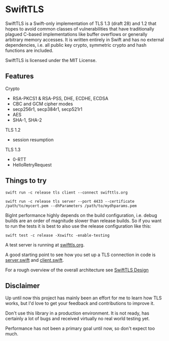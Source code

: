 # SwiftTLS

SwiftTLS is a Swift-only implementation of TLS 1.3 (draft 28) and 1.2 that hopes to avoid common classes of vulnerabilities that have traditionally plagued C-based implementations like buffer overflows or generally arbitrary memory accesses. It is written entirely in Swift and has no external dependencies, i.e. all public key crypto, symmetric crypto and hash functions are included.

SwiftTLS is licensed under the MIT License.

## Features
Crypto
- RSA-PKCS1 & RSA-PSS, DHE, ECDHE, ECDSA
- CBC and GCM cipher modes
- secp256r1, secp384r1, secp521r1
- AES
- SHA-1, SHA-2

TLS 1.2
- session resumption

TLS 1.3
- 0-RTT
- HelloRetryRequest


## Things to try

    swift run -c release tls client --connect swifttls.org

    swift run -c release tls server --port 4433 --certificate /path/to/mycert.pem --dhParameters /path/to/mydhparams.pem

BigInt performance highly depends on the build configuration, i.e. debug builds are an order of magnitude slower than release builds. So if you want to run the tests it is best to also use the release configuration like this:

    swift test -c release -Xswiftc -enable-testing

A test server is running at [swifttls.org](https://swifttls.org).

A good starting point to see how you set up a TLS connection in code is [server.swift](SwiftTLSTool/server.swift) and [client.swift](SwiftTLSTool/client.swift).

For a rough overview of the overall architecture see [SwiftTLS Design](Documentation/SwiftTLS%20Design.pdf)
## Disclaimer
Up until now this project has mainly been an effort for me to learn how TLS works, but I'd love to get your feedback and contributions to improve it.

Don't use this library in a production environment. It is not ready, has certainly a lot of bugs and received virtually no real world testing yet.

Performance has not been a primary goal until now, so don't expect too much.

